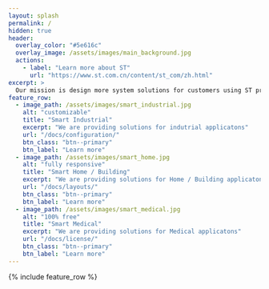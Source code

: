 ```yaml
---
layout: splash
permalink: /
hidden: true
header:
  overlay_color: "#5e616c"
  overlay_image: /assets/images/main_background.jpg
  actions:
    - label: "Learn more about ST"
      url: "https://www.st.com.cn/content/st_com/zh.html"
excerpt: >
  Our mission is design more system solutions for customers using ST products.<br />
feature_row:
  - image_path: /assets/images/smart_industrial.jpg
    alt: "customizable"
    title: "Smart Industrial"
    excerpt: "We are providing solutions for indutrial applicatons"
    url: "/docs/configuration/"
    btn_class: "btn--primary"
    btn_label: "Learn more"
  - image_path: /assets/images/smart_home.jpg
    alt: "fully responsive"
    title: "Smart Home / Building"
    excerpt: "We are providing solutions for Home / Building applicatons"
    url: "/docs/layouts/"
    btn_class: "btn--primary"
    btn_label: "Learn more"
  - image_path: /assets/images/smart_medical.jpg
    alt: "100% free"
    title: "Smart Medical"
    excerpt: "We are providing solutions for Medical applicatons"
    url: "/docs/license/"
    btn_class: "btn--primary"
    btn_label: "Learn more"      
---
```


{% include feature_row %}
